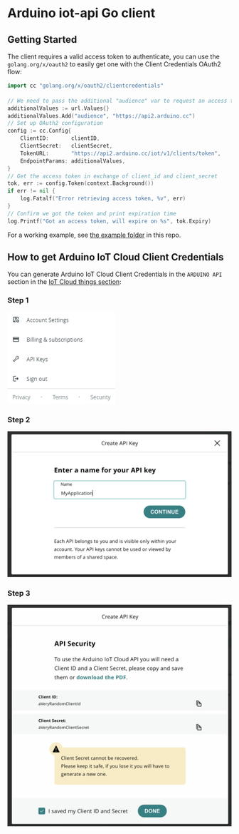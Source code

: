 # Arduino iot-api Go client

## Getting Started

The client requires a valid access token to authenticate, you can use the
`golang.org/x/oauth2` to easily get one with the Client Credentials OAuth2 flow:

```Go
import cc "golang.org/x/oauth2/clientcredentials"

// We need to pass the additional "audience" var to request an access token
additionalValues := url.Values{}
additionalValues.Add("audience", "https://api2.arduino.cc")
// Set up OAuth2 configuration
config := cc.Config{
    ClientID:       clientID,
    ClientSecret:   clientSecret,
    TokenURL:       "https://api2.arduino.cc/iot/v1/clients/token",
    EndpointParams: additionalValues,
}
// Get the access token in exchange of client_id and client_secret
tok, err := config.Token(context.Background())
if err != nil {
    log.Fatalf("Error retrieving access token, %v", err)
}
// Confirm we got the token and print expiration time
log.Printf("Got an access token, will expire on %s", tok.Expiry)
```

For a working example, see [the example folder](https://github.com/arduino/iot-client-go/tree/master/example) in this repo.

## How to get Arduino IoT Cloud Client Credentials

You can generate Arduino IoT Cloud Client Credentials in the `ARDUINO API` section in the [IoT Cloud things section](https://create.arduino.cc/iot/things):

### Step 1

![IoT Cloud Site](https://github.com/arduino/iot-client-js/blob/master/img/selection_1.png?raw=true)

### Step 2

![IoT Cloud Site](https://github.com/arduino/iot-client-js/blob/master/img/selection_2.png?raw=true)

### Step 3

![IoT Cloud Site](https://github.com/arduino/iot-client-js/blob/master/img/selection_3.png?raw=true)